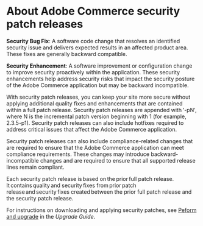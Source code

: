 # About Adobe Commerce security patch releases

**Security Bug Fix**: A software code change that resolves an identified security issue and delivers expected results in an affected product area. These fixes are generally backward compatible.

**Security Enhancement**: A software improvement or configuration change to improve security proactively within the application. These security enhancements help address security risks that impact the security posture of the Adobe Commerce application but may be backward incompatible.

With security patch releases, you can keep your site more secure without applying additional quality fixes and enhancements that are contained within a full patch release. Security patch releases are appended with '-pN', where N is the incremental patch version beginning with 1 (for example, 2.3.5-p1). Security patch releases can also include hotfixes required to address critical issues that affect the Adobe Commerce application.

Security patch releases can also include compliance-related changes that are required to ensure that the Adobe Commerce application can meet compliance requirements. These changes may introduce backward-incompatible changes and are required to ensure that all supported release lines remain compliant.

Each security patch release is based on the prior full patch release. It contains quality and security fixes from prior patch release and security fixes created between the prior full patch release and the security patch release.

For instructions on downloading and applying security patches, see [Peform and upgrade](../installation/composer.md#example---security-patch) in the _Upgrade Guide_.
